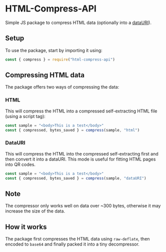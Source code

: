 # HTML-Compress-API

Simple JS package to compress HTML data (optionally into a [dataURI](https://en.wikipedia.org/wiki/Data_URI_scheme)).

## Setup

To use the package, start by importing it using:

```javascript
const { compress } = require("html-compress-api")
```

## Compressing HTML data

The package offers two ways of compressing the data:

### HTML

This will compress the HTML into a compressed self-extracting HTML file (using a script tag):

```javascript
const sample = "<body>This is a test</body>"
const { compressed, bytes_saved } = compress(sample, "html")
```

### DataURI

This will compress the HTML into the compressed self-extracting first and then convert it into a dataURI.
This mode is useful for fitting HTML pages into QR codes.

```javascript
const sample = "<body>This is a test</body>"
const { compressed, bytes_saved } = compress(sample, "dataURI")
```

## Note

The compressor only works well on data over ~300 bytes, otherwise it may increase the size of the data.

## How it works

The package first compresses the HTML data using `raw-deflate`, then encoded to `base64` and finally packed it into a tiny decompressor.
